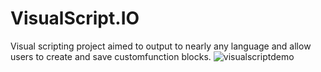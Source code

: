 # VisualScript.IO
Visual scripting project aimed to output to nearly any language and allow users to create and save customfunction blocks.
![visualscriptdemo](https://user-images.githubusercontent.com/39535098/43689232-338ca6d8-98c5-11e8-81be-a42c11ee7e28.png)
